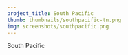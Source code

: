 ```yaml
---
project_title: South Pacific
thumb: thumbnails/southpacific-tn.png
img: screenshots/southpacific.png
---
```


South Pacific